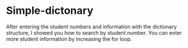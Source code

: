 # Simple-dictonary
After entering the student numbers and information with the dictionary structure, I showed you how to search by student number. You can enter more student information by increasing the for loop.
